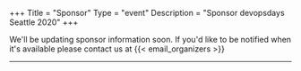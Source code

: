 +++
Title = "Sponsor"
Type = "event"
Description = "Sponsor devopsdays Seattle 2020"
+++

We'll be updating sponsor information soon. If you'd like to be notified when it's available please contact us at {{< email_organizers >}}
<hr/>
